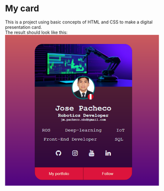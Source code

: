 # My card
This is a project using basic concepts of HTML and CSS to make a digital presentation card.\
The result should look like this:\
![alt text](https://github.com/jimm21/my_own_card/blob/main/My%20card%202.png) 
